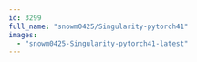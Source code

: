 ```yaml
---
id: 3299
full_name: "snowm0425/Singularity-pytorch41"
images: 
  - "snowm0425-Singularity-pytorch41-latest"
---
```


